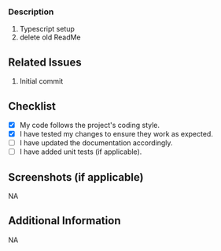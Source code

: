 ### Description
1. Typescript setup
2. delete old ReadMe

## Related Issues
1. Initial commit 

## Checklist

- [X] My code follows the project's coding style.
- [X] I have tested my changes to ensure they work as expected.
- [ ] I have updated the documentation accordingly.
- [ ] I have added unit tests (if applicable).

## Screenshots (if applicable)
NA

## Additional Information
NA
